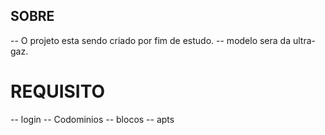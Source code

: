 ## SOBRE
-- O projeto esta sendo criado por fim de estudo. 
-- modelo sera da ultra-gaz.

# REQUISITO
-- login
-- Codominios
-- blocos
-- apts